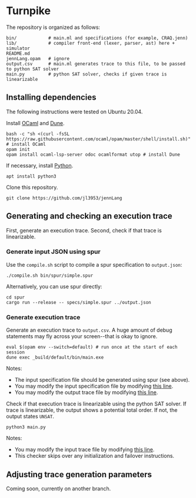 # Turnpike

The repository is organized as follows:

```
bin/            # main.ml and specifications (for example, CRAQ.jenn)
lib/            # compiler front-end (lexer, parser, ast) here + simulator
README.md       
jennLang.opam   # ignore
output.csv      # main.ml generates trace to this file, to be passed to python SAT solver
main.py         # python SAT solver, checks if given trace is linearizable
```

## Installing dependencies

The following instructions were tested on Ubuntu 20.04.

Install [OCaml](https://ocaml.org/install) and [Dune](https://dune.build/).
```
bash -c "sh <(curl -fsSL https://raw.githubusercontent.com/ocaml/opam/master/shell/install.sh)" # install OCaml
opam init 
opam install ocaml-lsp-server odoc ocamlformat utop # install Dune
```

If necessary, install [Python](https://www.python.org/).
```
apt install python3
```

Clone this repository.
```
git clone https://github.com/jl3953/jennLang
```

## Generating and checking an execution trace

First, generate an execution trace. Second, check if that trace is linearizable.

### Generate input JSON using spur

Use the `compile.sh` script to compile a spur specification to `output.json`:
```
./compile.sh bin/spur/simple.spur
```

Alternatively, you can use spur directly:
```
cd spur
cargo run --release -- specs/simple.spur ../output.json
```

### Generate execution trace

Generate an execution trace to `output.csv`. A huge amount of debug statements may fly across your screen--that is okay to ignore.
```
eval $(opam env --switch=default) # run once at the start of each session
dune exec _build/default/bin/main.exe
```
Notes:
- The input specification file should be generated using spur (see above).
- You may modify the input specification file by modifying [this line](https://github.com/jl3953/jennLang/blob/main/bin/main.ml#L352).
- You may modify the output trace file by modifying [this line](https://github.com/jl3953/jennLang/blob/main/bin/main.ml#L327).


Check if that execution trace is linearizable using the python SAT solver. If trace is linearizable, the output shows a potential total order. If not, the output states `UNSAT`.
```
python3 main.py
```
Notes:
- You may modify the input trace file by modifying [this line](https://github.com/jl3953/jennLang/blob/main/main.py#L312).
- This checker skips over any initialization and failover instructions.


## Adjusting trace generation parameters
Coming soon, currently on another branch.
